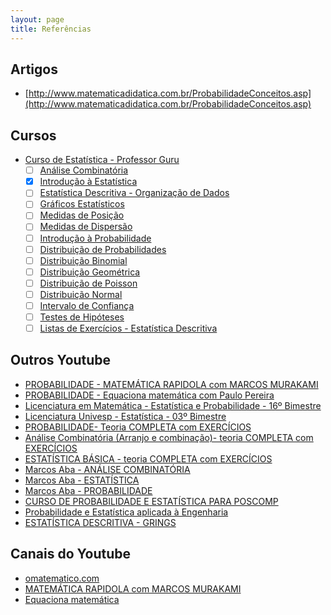 ```yaml
---
layout: page
title: Referências
---
```

## Artigos

- [http://www.matematicadidatica.com.br/ProbabilidadeConceitos.asp](http://www.matematicadidatica.com.br/ProbabilidadeConceitos.asp)

## Cursos

- [Curso de Estatística - Professor Guru](https://professorguru.com.br/menu-estatistica.html)
  - [ ] [Análise Combinatória](https://www.youtube.com/playlist?list=PL7xT0Gz6G0-Q0Qjnh38m9-nQwDNui0i6c)
  - [x] [Introdução à Estatística](https://www.youtube.com/playlist?list=PL7xT0Gz6G0-RNpEswiFdLgaSBsTLDUDbh)
  - [ ] [Estatística Descritiva - Organização de Dados](https://www.youtube.com/playlist?list=PL7xT0Gz6G0-Rh3-UVhgatvP-a-3aC1ais)
  - [ ] [Gráficos Estatísticos](https://www.youtube.com/playlist?list=PL7xT0Gz6G0-SC-LHrnrj-zQ8W1fUQlPD3)
  - [ ] [Medidas de Posição](https://www.youtube.com/playlist?list=PL7xT0Gz6G0-SyqRyDJaNtuxEDW8ToHnWB)
  - [ ] [Medidas de Dispersão](https://www.youtube.com/playlist?list=PL7xT0Gz6G0-T2gcNyfSgLevC1vbcMf3nz)
  - [ ] [Introdução à Probabilidade](https://www.youtube.com/playlist?list=PL7xT0Gz6G0-TCYYE9SZeUUHhB7xVXj-O1)
  - [ ] [Distribuição de Probabilidades](https://www.youtube.com/playlist?list=PL7xT0Gz6G0-RW8SXEKHsfLmFNAexb3wYw)
  - [ ] [Distribuição Binomial](https://www.youtube.com/playlist?list=PL7xT0Gz6G0-QE_GjV3WevJC7zWyhKm77h)
  - [ ] [Distribuição Geométrica](https://www.youtube.com/playlist?list=PL7xT0Gz6G0-T9i6LqUb4uGgiFJcSg6tFw)
  - [ ] [Distribuição de Poisson](https://www.youtube.com/playlist?list=PL7xT0Gz6G0-QM-vxH-I1N89OoZ9PLZo_K)
  - [ ] [Distribuição Normal](https://www.youtube.com/playlist?list=PL7xT0Gz6G0-Q5qb_8EovDacbfD-67UuWu)
  - [ ] [Intervalo de Confiança](https://www.youtube.com/playlist?list=PL7xT0Gz6G0-SgMcsUnaSYs4kT2z69ikM2)
  - [ ] [Testes de Hipóteses](https://www.youtube.com/playlist?list=PL7xT0Gz6G0-TfV-S6WiGDvIsZds6Pv_g8)
  - [ ] [Listas de Exercícios - Estatística Descritiva](https://www.youtube.com/playlist?list=PL7xT0Gz6G0-R9GI4kmZYqeWZker_v1ikz)

## Outros Youtube

- [PROBABILIDADE - MATEMÁTICA RAPIDOLA com MARCOS MURAKAMI](https://www.youtube.com/watch?v=Sz7_OqasKgA&list=PLN0ZrxDaBfhgFE48sqlySnEgdFVGroKsf)
- [PROBABILIDADE - Equaciona matemática com Paulo Pereira](https://www.youtube.com/playlist?list=PLEfwqyY2ox85yFBHTW0UbXAvuaPULX2vs)
- [Licenciatura em Matemática - Estatística e Probabilidade - 16º Bimestre](https://www.youtube.com/playlist?list=PLxI8Can9yAHeeWqe3m9HZFiBhT33Mfxew)
- [Licenciatura Univesp - Estatística - 03º Bimestre](https://www.youtube.com/playlist?list=PLxI8Can9yAHfGeWW2TS_o4bAueT_ySiqG)
- [PROBABILIDADE- Teoria COMPLETA com EXERCÍCIOS](https://www.youtube.com/playlist?list=PLcWTTAIxTYjUUUcXV6wcq4SEH-_9rDb-3)
- [Análise Combinatória (Arranjo e combinação)- teoria COMPLETA com EXERCÍCIOS](https://www.youtube.com/playlist?list=PLcWTTAIxTYjUUO7UAXYIA_8vMKSDDfro4)
- [ESTATÍSTICA BÁSICA - teoria COMPLETA com EXERCÍCIOS](https://www.youtube.com/playlist?list=PLcWTTAIxTYjUROFgZQK203rkaElZsm7mw)
- [Marcos Aba - ANÁLISE COMBINATÓRIA](https://www.youtube.com/playlist?list=PLGoyMjCG9tkCHG_4UgfbOImxu7rF9qoA7)
- [Marcos Aba - ESTATÍSTICA](https://www.youtube.com/playlist?list=PLGoyMjCG9tkCiL55XvCXvaoEuSqH7VeJv)
- [Marcos Aba - PROBABILIDADE](https://www.youtube.com/playlist?list=PLGoyMjCG9tkC5zFf5XLDIaPL0tV6SfzY_)
- [CURSO DE PROBABILIDADE E ESTATÍSTICA PARA POSCOMP](https://www.computersciencemaster.com.br/2018/05/curso-de-probabilidade-e-estatistica-para-poscomp.html)
- [Probabilidade e Estatística aplicada à Engenharia](https://www.youtube.com/playlist?list=PLG4ki6M9K9klllPnYgDnk-ej3rCk82y-O)
- [ESTATÍSTICA DESCRITIVA - GRINGS](https://www.youtube.com/watch?v=a0IxPG3Ihu8&list=PLBL2uZ3OHznF5voduTW7XANfctNRpwazz)
  
## Canais do Youtube

- [omatematico.com](https://www.youtube.com/user/OmatematicoGrings)
- [MATEMÁTICA RAPIDOLA com MARCOS MURAKAMI](https://www.youtube.com/channel/UCoKv7o7GFD188FcTbhsx15w)
- [Equaciona matemática](https://www.youtube.com/channel/UCZLyNRqqp2MeFuwuZdbGDJw)